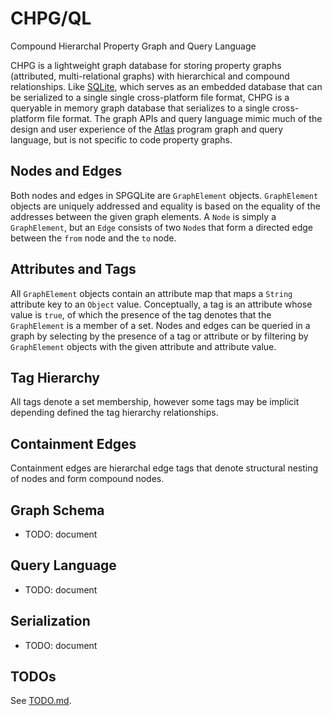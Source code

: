 #  CHPG/QL
Compound Hierarchal Property Graph and Query Language

CHPG is a lightweight graph database for storing property graphs (attributed, multi-relational graphs) with hierarchical and compound relationships. Like [SQLite](https://www.sqlite.org/index.html), which serves as an embedded database that can be serialized to a single single cross-platform file format, CHPG is a queryable in memory graph database that serializes to a single cross-platform file format. The graph APIs and query language mimic much of the design and user experience of the [Atlas](http://www.ensoftcorp.com/atlas) program graph and query language, but is not specific to code property graphs.

## Nodes and Edges
Both nodes and edges in SPGQLite are `GraphElement` objects. `GraphElement` objects are uniquely addressed and equality is based on the equality of the addresses between the given graph elements. A `Node` is simply a `GraphElement`, but an `Edge` consists of two `Node`s that form a directed edge between the `from` node and the `to` node.

## Attributes and Tags
All `GraphElement` objects contain an attribute map that maps a `String` attribute key to an `Object` value. Conceptually, a tag is an attribute whose value is `true`, of which the presence of the tag denotes that the `GraphElement` is a member of a set. Nodes and edges can be queried in a graph by selecting by the presence of a tag or attribute or by filtering by `GraphElement` objects with the given attribute and attribute value.

## Tag Hierarchy
All tags denote a set membership, however some tags may be implicit depending defined the tag hierarchy relationships.

## Containment Edges
Containment edges are hierarchal edge tags that denote structural nesting of nodes and form compound nodes.

## Graph Schema
- TODO: document

## Query Language
- TODO: document

## Serialization
- TODO: document

## TODOs
See [TODO.md](TODO.md).
